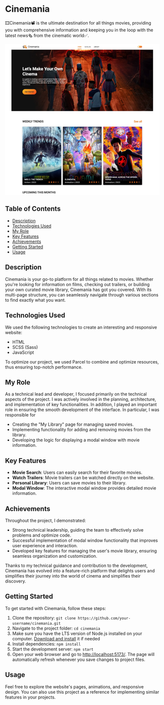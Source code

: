 # Cinemania

🎞Cinemania📽 is the ultimate destination for all things movies, providing you
with comprehensive information and keeping you in the loop with the latest news🗞
from the cinematic world✅.

![Cinemania Screenshot](./assets/cinemania.webp)

## Table of Contents

- [Description](#description)
- [Technologies Used](#technologies-used)
- [My Role](#my-role)
- [Key Features](#key-features)
- [Achievements](#achievements)
- [Getting Started](#getting-started)
- [Usage](#usage)

## Description

Cinemania is your go-to platform for all things related to movies. Whether
you're looking for information on films, checking out trailers, or building your
own curated movie library, Cinemania has got you covered. With its multi-page
structure, you can seamlessly navigate through various sections to find exactly
what you want.

## Technologies Used

We used the following technologies to create an interesting and responsive
website:

- HTML
- SCSS (Sass)
- JavaScript

To optimize our project, we used Parcel to combine and optimize resources, thus
ensuring top-notch performance.

## My Role

As a technical lead and developer, I focused primarily on the technical aspects
of the project. I was actively involved in the planning, architecture, and
implementation of key functionalities. In addition, I played an important role
in ensuring the smooth development of the interface. In particular, I was
responsible for

- Creating the "My Library" page for managing saved movies.
- Implementing functionality for adding and removing movies from the library.
- Developing the logic for displaying a modal window with movie information.

## Key Features

- **Movie Search**: Users can easily search for their favorite movies.
- **Watch Trailers**: Movie trailers can be watched directly on the website.
- **Personal Library**: Users can save movies to their library.
- **Modal Window**: The interactive modal window provides detailed movie
  information.

## Achievements

Throughout the project, I demonstrated:

- Strong technical leadership, guiding the team to effectively solve problems
  and optimize code.
- Successful implementation of modal window functionality that improves user
  experience and interaction.
- Developed key features for managing the user's movie library, ensuring
  seamless organization and customization.

Thanks to my technical guidance and contribution to the development, Cinemania
has evolved into a feature-rich platform that delights users and simplifies
their journey into the world of cinema and simplifies their discovery.

## Getting Started

To get started with Cinemania, follow these steps:

1. Clone the repository:
   `git clone https://github.com/your-username/cinemania.git`
2. Navigate to the project folder: `cd cinemania`
3. Make sure you have the LTS version of Node.js installed on your computer.
   [Download and install](https://nodejs.org/en/) it if needed
4. Install dependencies: `npm install`
5. Start the development server: `npm start`
6. Open your web browser and go to
   [ http://localhost:5173/](http://localhost:1234/). The page will
   automatically refresh whenever you save changes to project files.

## Usage

Feel free to explore the website's pages, animations, and responsive design. You
can also use this project as a reference for implementing similar features in
your projects.
